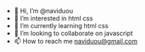 - 👋 Hi, I’m @naviduou
- 👀 I’m interested in html css
- 🌱 I’m currently learning html css
- 💞️ I’m looking to collaborate on javascript
- 📫 How to reach me naviduou@gmail.com

<!---
naviduou/naviduou is a ✨ special ✨ repository because its `README.md` (this file) appears on your GitHub profile.
You can click the Preview link to take a look at your changes.
--->
